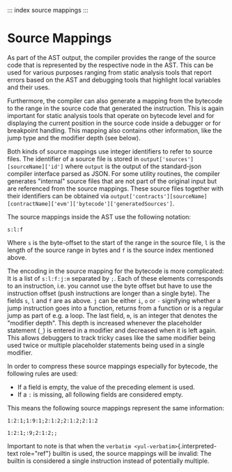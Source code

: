 ::: index
source mappings
:::

# Source Mappings

As part of the AST output, the compiler provides the range of the source
code that is represented by the respective node in the AST. This can be
used for various purposes ranging from static analysis tools that report
errors based on the AST and debugging tools that highlight local
variables and their uses.

Furthermore, the compiler can also generate a mapping from the bytecode
to the range in the source code that generated the instruction. This is
again important for static analysis tools that operate on bytecode level
and for displaying the current position in the source code inside a
debugger or for breakpoint handling. This mapping also contains other
information, like the jump type and the modifier depth (see below).

Both kinds of source mappings use integer identifiers to refer to source
files. The identifier of a source file is stored in
`output['sources'][sourceName]['id']` where `output` is the output of
the standard-json compiler interface parsed as JSON. For some utility
routines, the compiler generates \"internal\" source files that are not
part of the original input but are referenced from the source mappings.
These source files together with their identifiers can be obtained via
`output['contracts'][sourceName][contractName]['evm']['bytecode']['generatedSources']`.

The source mappings inside the AST use the following notation:

`s:l:f`

Where `s` is the byte-offset to the start of the range in the source
file, `l` is the length of the source range in bytes and `f` is the
source index mentioned above.

The encoding in the source mapping for the bytecode is more complicated:
It is a list of `s:l:f:j:m` separated by `;`. Each of these elements
corresponds to an instruction, i.e. you cannot use the byte offset but
have to use the instruction offset (push instructions are longer than a
single byte). The fields `s`, `l` and `f` are as above. `j` can be
either `i`, `o` or `-` signifying whether a jump instruction goes into a
function, returns from a function or is a regular jump as part of e.g. a
loop. The last field, `m`, is an integer that denotes the \"modifier
depth\". This depth is increased whenever the placeholder statement
(`_`) is entered in a modifier and decreased when it is left again. This
allows debuggers to track tricky cases like the same modifier being used
twice or multiple placeholder statements being used in a single
modifier.

In order to compress these source mappings especially for bytecode, the
following rules are used:

-   If a field is empty, the value of the preceding element is used.
-   If a `:` is missing, all following fields are considered empty.

This means the following source mappings represent the same information:

`1:2:1;1:9:1;2:1:2;2:1:2;2:1:2`

`1:2:1;:9;2:1:2;;`

Important to note is that when the
`verbatim <yul-verbatim>`{.interpreted-text role="ref"} builtin is used,
the source mappings will be invalid: The builtin is considered a single
instruction instead of potentially multiple.
